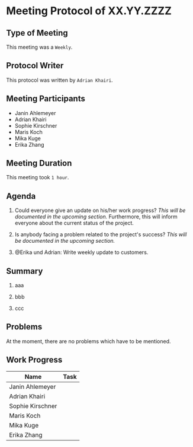 <!-- fill in date-->
# Meeting  Protocol  of  XX.YY.ZZZZ

## Type of Meeting
<!-- fill in "Weekly", "Team Code Meeting" or "Team Documentation Meeting"-->
This meeting was a ```Weekly```.

## Protocol Writer
<!-- fill in "Erika Zhang" or "Adrian Khairi"-->
This protocol was written by ```Adrian Khairi```.

## Meeting Participants

* Janin Ahlemeyer
* Adrian Khairi
* Sophie Kirschner
* Maris Koch
* Mika Kuge
* Erika Zhang

## Meeting Duration
<!-- fill in time, if it isn't a Weekly- in hours-->
This meeting took ```1 hour```.

## Agenda
<!-- please use iterating numbers-->

1. Could everyone give an update on his/her work progress? *This will be documented in the upcoming section.* Furthermore, this will inform everyone about the current status of the project.

2. Is anybody facing a problem related to the project's success? *This will be documented in the upcoming section.*
  
3. @Erika und Adrian: Write weekly update to customers.

## Summary
<!-- please use iterating numbers-->

1. aaa

2. bbb
  
3. ccc

## Problems
<!-- fill out if something happened, otherwise just let the preview sentence stay there-->

At the moment, there are no problems which have to be mentioned.

## Work Progress
<!-- please fill out the tasks-->

|Name            |Task                         |
|----------------|-----------------------------|
|Janin Ahlemeyer |                             |
|Adrian Khairi   |                             |
|Sophie Kirschner|                             |
|Maris Koch      |                             |
|Mika Kuge       |                             |
|Erika Zhang     |                             |

